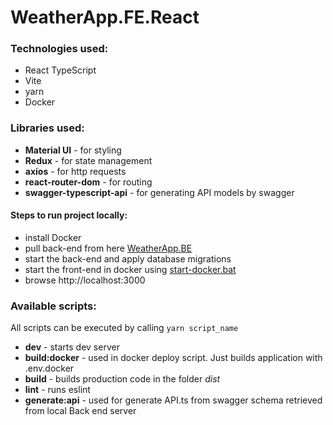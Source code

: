 # WeatherApp.FE.React

### Technologies used:

- React TypeScript
- Vite
- yarn
- Docker

### Libraries used:

- **Material UI** - for styling
- **Redux** - for state management
- **axios** - for http requests
- **react-router-dom** - for routing
- **swagger-typescript-api** - for generating API models by swagger

#### Steps to run project locally:

- install Docker
- pull back-end from here [WeatherApp.BE](https://github.com/AndrewArs/WeatherApp.BE.AspNetCore)
- start the back-end and apply database migrations
- start the front-end in docker using [start-docker.bat](start-docker.bat)
- browse http://localhost:3000

### Available scripts:

All scripts can be executed by calling `yarn script_name`

- **dev** - starts dev server
- **build:docker** - used in docker deploy script. Just builds application with .env.docker
- **build** - builds production code in the folder _dist_
- **lint** - runs eslint
- **generate:api** - used for generate API.ts from swagger schema retrieved from local Back end server
